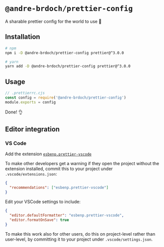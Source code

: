 # `@andre-brdoch/prettier-config`

A sharable prettier config for the world to use 🎨

## Installation

```bash
# npm
npm i -D @andre-brdoch/prettier-config prettier@^3.0.0

# yarn
yarn add -D @andre-brdoch/prettier-config prettier@^3.0.0
```

## Usage

```js
// .prettierrc.cjs
const config = require('@andre-brdoch/prettier-config')
module.exports = config
```

Done! 👌

## Editor integration

### VS Code

Add the extension [`esbenp.prettier-vscode`](https://marketplace.visualstudio.com/items?itemName=esbenp.prettier-vscode)

To make other developers get a warning if they open the project without the extension installed, commit this to your project under `.vscode/extensions.json`:

```json
{
  "recommendations": ["esbenp.prettier-vscode"]
}
```

Edit your VSCode settings to include:

```json
{
  "editor.defaultFormatter": "esbenp.prettier-vscode",
  "editor.formatOnSave": true
}
```

To make this work also for other users, do this on project-level rather than user-level, by committing it to your project under `.vscode/settings.json`.

